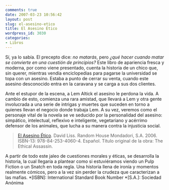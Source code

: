 ```yaml
---
comments: true
date: 2007-03-23 10:56:42
layout: post
slug: el-asesino-etico
title: El Asesino Ético
wordpress_id: 3030
categories:
- Libros
---
```


Sí, ya lo sabía. El precepto dice: _no matarás_, pero _¿qué hacer cuando matar se convierte en una cuestión de principios?_ Este libro de apariencia fresca y moderna, por como viene presentado, cuenta la historia de un chico que, sin querer, mientras vendía enciclopedias para pagarse la universidad se topa con un asesino. Estaba a punto de cerrar su venta, cuando este asesino desconocido entra en la caravana y se carga a sus dos clientes.


				


Ante el estupor de la escena, a Lem Altick el asesino le perdona la vida. A cambio de esto, comienza una rara amistad, que llevará a Lem y otra gente involucrada a una serie de intrigas y muertes que suceden en torno a quienes llevan el negocio donde trabaja Lem. A su vez, veremos como el personaje vital de la novela se ve seducido por la personalidad del asesino: simpático, intelectual, reflexivo e inteligente, vegetariano y acérrimo defensor de los animales, que lucha a su manera contra la injusticia social.





> [El Asesino Ético](http://www.culturalianet.com/pro/prod.php?codigo=13288). David Liss. Random House Mondadori, S.A. 2006. ISBN-13: 978-84-253-4060-4. Español. Título original de la obra: The Ethical Assassin.


				


A partir de todo este jaleo de cuestiones morales y éticas, se desarrolla la historia, la cual llegaría a plantear como si estuviéramos viendo un Pulp Fiction o un Snatch en toda regla. Una historia llena de ironía y momentos realmente cómicos, pero a la vez sin perder la crudeza que caracterizan a las mafias.
  *[ISBN]: International Standard Book Number
  *[S.A.]: Sociedad Anónima
